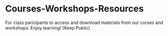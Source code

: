 # Courses-Workshops-Resources
For class paricipants to access and download materials from our corses and workshops. Enjoy learning! (Keep Public)

